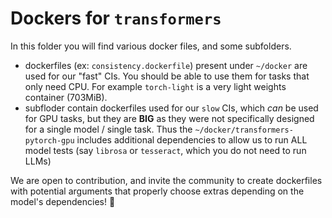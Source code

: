 # Dockers for `transformers`

In this folder you will find various docker files, and some subfolders. 
- dockerfiles (ex: `consistency.dockerfile`) present under `~/docker` are used for our "fast" CIs. You should be able to use them for tasks that only need CPU. For example `torch-light` is a very light weights container (703MiB). 
- subfloder contain dockerfiles used for our `slow` CIs, which *can* be used for GPU tasks, but they are **BIG** as they were not specifically designed for a single model / single task. Thus the `~/docker/transformers-pytorch-gpu` includes additional dependencies to allow us to run ALL model tests (say `librosa` or `tesseract`, which you do not need to run LLMs)

We are open to contribution, and invite the community to create dockerfiles with potential arguments that properly choose extras depending on the model's dependencies! :hugs: 